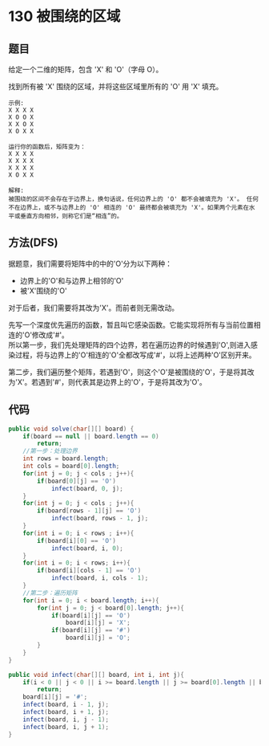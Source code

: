 # 130 被围绕的区域


## 题目
给定一个二维的矩阵，包含 'X' 和 'O'（字母 O）。

找到所有被 'X' 围绕的区域，并将这些区域里所有的 'O' 用 'X' 填充。

    示例:
    X X X X
    X O O X
    X X O X
    X O X X

    运行你的函数后，矩阵变为：
    X X X X
    X X X X
    X X X X
    X O X X

    解释:
    被围绕的区间不会存在于边界上，换句话说，任何边界上的 'O' 都不会被填充为 'X'。 任何不在边界上，或不与边界上的 'O' 相连的 'O' 最终都会被填充为 'X'。如果两个元素在水平或垂直方向相邻，则称它们是“相连”的。

## 方法(DFS)
据题意，我们需要将矩阵中的中的'O'分为以下两种：
* 边界上的'O'和与边界上相邻的'O'
* 被'X'围绕的'O'  

对于后者，我们需要将其改为'X'。而前者则无需改动。

先写一个深度优先遍历的函数，暂且叫它感染函数。它能实现将所有与当前位置相连的'O'修改成'#'。  
所以第一步，我们先处理矩阵的四个边界，若在遍历边界的时候遇到'O',则进入感染过程，将与边界上的'O'相连的'O'全都改写成'#'，以将上述两种'O'区别开来。

第二步，我们遍历整个矩阵，若遇到'O'，则这个'O'是被围绕的'O'，于是将其改为'X'。若遇到'#'，则代表其是边界上的'O'，于是将其改为'O'。
## 代码
```java
public void solve(char[][] board) {
    if(board == null || board.length == 0)
        return;
    //第一步：处理边界
    int rows = board.length;
    int cols = board[0].length;
    for(int j = 0; j < cols ; j++){
        if(board[0][j] == 'O')
            infect(board, 0, j);
    }
    for(int j = 0; j < cols ; j++){
        if(board[rows - 1][j] == 'O')
            infect(board, rows - 1, j);
    }
    for(int i = 0; i < rows ; i++){
        if(board[i][0] == 'O')
            infect(board, i, 0);
    }
    for(int i = 0; i < rows; i++){
        if(board[i][cols - 1] == 'O')
            infect(board, i, cols - 1);
    }
    //第二步：遍历矩阵
    for(int i = 0; i < board.length; i++){
        for(int j = 0; j < board[0].length; j++){
            if(board[i][j] == 'O')
                board[i][j] = 'X';
            if(board[i][j] == '#')
                board[i][j] = 'O';
        }
    }
}

public void infect(char[][] board, int i, int j){
    if(i < 0 || j < 0 || i >= board.length || j >= board[0].length || board[i][j] == 'X' || board[i][j] == '#')
        return;
    board[i][j] = '#';
    infect(board, i - 1, j);
    infect(board, i + 1, j);
    infect(board, i, j - 1);
    infect(board, i, j + 1);
}
```
